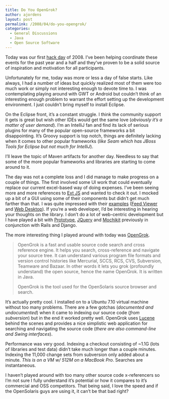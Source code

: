 ```yaml
---
title: Do You OpenGrok?
author: ajordens
layout: post
permalink: /2008/04/do-you-opengrok/
categories:
  - General Discussions
  - Java
  - Open Source Software
---
```

Today was our first [hack day][1] of 2008. I&#8217;ve been helping coordinate these events for the past year and a half and they&#8217;ve proven to be a solid source of inspiration and motivation for all participants.

Unfortunately for me, today was more or less a day of false starts. Like always, I had a number of ideas but quickly realized most of them were too much work or simply not interesting enough to devote time to. I was contemplating playing around with GWT or Android but couldn&#8217;t think of an interesting enough problem to warrant the effort setting up the development environment. I just couldn&#8217;t bring myself to install Eclipse.

On the Eclipse front, it&#8217;s a constant struggle. I think the community support it gets is great but wish other IDEs would get the same love (<span style="font-style: italic;">obviously it&#8217;s a matter of user demand</span>). I&#8217;m an IntelliJ fan and find its lack of serious plugins for many of the popular open-source frameworks a bit disappointing. It&#8217;s Groovy support is top notch, things are definitely lacking when it comes to other popular frameworks (<span style="font-style: italic;">like Seam which has JBoss Tools for Eclipse but not much for IntelliJ</span>).

I&#8217;ll leave the topic of Maven artifacts for another day. Needless to say that some of the more popular frameworks and libraries are starting to come around to it.

The day was not a complete loss and I did manage to make progress on a couple of things. The first involved some UI work that could eventually replace our current excel-based way of doing expenses. I&#8217;ve been seeing more and more references to [Ext JS][2] and wanted to check it out. I mocked up a bit of a GUI using some of their components but didn&#8217;t get much farther than that. I was quite impressed with their [examples][3] ([Feed Viewer][4] and [Web Desktop][5]). If you&#8217;re a web developer, I&#8217;d be interesting in hearing your thoughts on the library. I don&#8217;t do a lot of web-centric development but I have played a bit with [Prototype][6], [JQuery][7] and [Mochikit][8] previously in conjunction with Rails and Django.

The more interesting thing I played around with today was [OpenGrok][9].

> OpenGrok is a fast and usable source code search and cross reference engine. It helps you search, cross-reference and navigate your source tree. It can understand various program file formats and version control histories like Mercurial, SCCS, RCS, CVS, Subversion, Teamware and Bazaar. In other words it lets you grok (profoundly understand) the open source, hence the name OpenGrok. It is written in Java.
> 
> OpenGrok is the tool used for the OpenSolaris source browser and search.

It&#8217;s actually pretty cool. I installed on to a Ubuntu 7.10 virtual machine without too many problems. There are a few gotchas (<span style="font-style: italic;">documented and undocumented</span>) when it came to indexing our source code (<span style="font-style: italic;">from subversion</span>) but in the end it worked pretty well. OpenGrok uses [Lucene][10] behind the scenes and provides a nice simplistic web application for searching and navigating the source code (<span style="font-style: italic;">there are also command-line and Swing interfaces</span>).

Performance was very good. Indexing a checkout consisting of ~1.1G (lots of libraries and test data) didn&#8217;t take much longer than a couple minutes. Indexing the 11,000 change sets from subversion only added about a minute. <span style="font-style: italic;">This is on a VM w/ 512M on a MacBook Pro</span>. Searches are instantaneous.

I haven&#8217;t played around with too many other source code x-referencers so I&#8217;m not sure I fully understand it&#8217;s potential or how it compares to it&#8217;s commercial and OSS competitors. That being said, I love the speed and if the OpenSolaris guys are using it, it can&#8217;t be that bad right?

 [1]: http://www.theglobeandmail.com/servlet/story/RTGAM.20070719.wgthackday19/BNStory/Technology/home
 [2]: http://extjs.com/
 [3]: http://extjs.com/deploy/dev/examples/
 [4]: http://extjs.com/deploy/dev/examples/feed-viewer/view.html
 [5]: http://extjs.com/deploy/dev/examples/desktop/desktop.html
 [6]: http://www.prototypejs.org/
 [7]: http://jquery.com/
 [8]: http://mochikit.com/
 [9]: http://opensolaris.org/os/project/opengrok/
 [10]: http://lucene.apache.org/